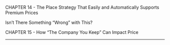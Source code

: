 CHAPTER 14 - The Place Strategy That Easily and Automatically Supports Premium Prices

Isn’t There Something “Wrong” with This?

CHAPTER 15 - How “The Company You Keep” Can Impact Price

-----